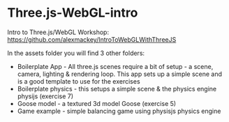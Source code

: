 Three.js-WebGL-intro
====================

Intro to Three.js/WebGL
Workshop: https://github.com/alexmackey/IntroToWebGLWithThreeJS

In the assets folder you will find 3 other folders:

  * Boilerplate App - All three.js scenes require a bit of setup - a scene, camera, lighting & rendering loop. This app sets up a simple scene and is a good template to use for the exercises
  * Boilerplate physics - this setups a simple scene & the physics engine physijs (exercise 7)
  * Goose model - a textured 3d model Goose (exercise 5)
  * Game example - simple balancing game using physisjs physics engine

